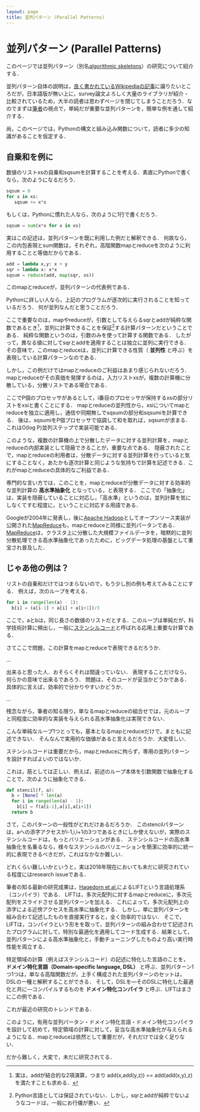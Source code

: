 ```yaml
---
layout: page
title: 並列パターン (Parallel Patterns)
---
```


# 並列パターン (Parallel Patterns)

このページでは並列パターン（別名[algorithmic
skeletons](https://en.wikipedia.org/wiki/Algorithmic_skeleton)）の研究について紹介する．

並列パターン自体の説明は，[良く書かれているWikipediaの記事](https://en.wikipedia.org/wiki/Algorithmic_skeleton)に譲りたいところだが，日本語版が無い上に，survey論文よろしく大量のライブラリが紹介・比較されているため，大半の読者は思わずページを閉じてしまうことだろう．なのでまずは[筆者](https://www.eidos.ic.i.u-tokyo.ac.jp/~sato/)の視点で，単純だが重要な並列パターンを，簡単な例を通して紹介する．

尚，このページでは，Pythonの構文と組み込み関数について，読者に多少の知識があることを仮定する．

## 自乗和を例に

数値のリストxsの自乗和sqsumを計算することを考える．素直にPythonで書くなら，次のようになるだろう．

```python
sqsum = 0
for x in xs:
   sqsum += x*x
```

もしくは，Pythonに慣れた人なら，次のように1行で書くだろう．

```python
sqsum = sum(x*x for x in xs)
```    

実はこの記述は，並列パターンを既に利用した例だと解釈できる．
何故なら，この内包表現とsum関数は，それぞれ，高階関数mapとreduceを次のように利用することと等価だからである．

```python
add = lambda x,y: x + y
sqr = lambda x: x*x
sqsum = reduce(add, map(sqr, xs))
```

このmapとreduceが，並列パターンの代表例である．

Pythonに詳しい人なら，上記のプログラムが逐次的に実行されることを知っているだろう． 何が並列なんだと思うことだろう．

ここで重要なのは，mapやreduceが，引数として与えらるsqrとaddが純粋な関数であるとき[^1]，並列に計算できることを保証[^2]する計算パターンだということである．
純粋な関数というのは，引数のみを使って計算する関数である． したがって，異なる値に対してsqrとaddを適用することは独立に並列に実行できる．
その意味で，このmapとreduceは，並列に計算できる性質（ **並列性** と呼ぶ）を表現している計算パターンなのである．

しかし，この例だけではmapとreduceのご利益はあまり感じられないだろう．
mapとreduceがその真価を発揮するのは，入力リストxsが，複数の計算機に分散している，分散リストである場合である．

ここでP個のプロセッサがあるとして，i番目のプロセッサが保持するxsの部分リストをxsiと書くことにする．
mapとreduceの並列性から，xsiについてmapとreduceを独立に適用し，通信や同期無しでsqsumの部分和sqsumiを計算できる．
後は，sqsumiをP個プロセッサで協調して和を取れば，sqsumが求まる． これはO(log P)並列ステップで実装可能である．

このような，複数の計算機の上で分散したデータに対する並列計算を，mapとreduceの内部実装として隠蔽できることが，重要な点である．
隠蔽されたことで，mapとreduceの利用者は，分散データに対する並列計算を行っていると気にすることなく，あたかも逐次計算と同じような気持ちで計算を記述できる．これがmapとreduceの具体的なご利益である．

専門的な言い方では，このことを，mapとreduceが分散データに対する効率的な並列計算の **高水準抽象化** となっている，と表現する．
ここでの「抽象化」は，実装を隠蔽していることに対応し，「高水準」というのは，並列計算を気にしなくてすむ程度に，ということに対応する用語である．

Googleが2004年に発表し，後に[Apache
Hadoop](https://hadoop.apache.org/)としてオープンソース実装が公開された[MapReduce](https://ja.wikipedia.org/wiki/MapReduce)も，mapとreduceと同様に並列パータンである．
[MapReduce](https://ja.wikipedia.org/wiki/MapReduce)は，クラスタ上に分散した大規模ファイルデータを，暗黙的に並列分散処理できる高水準抽象化であったために，ビッグデータ処理の基盤として重宝され普及した．

## じゃあ他の例は？

リストの自乗和だけではつまらないので，もう少し別の例も考えてみることにする． 例えば，次のループを考える．

```python
for i in range(len(a) - 1):
  b[i] = (a[i-1] + a[i] + a[i+1])/3 
```

ここで，aとbは，同じ長さの数値のリストだとする．このループは単純だが，科学技術計算に頻出し，一般に[ステンシルコード](https://en.wikipedia.org/wiki/Stencil_code)と呼ばれる応用上重要な計算である．

さてここで問題，この計算をmapとreduceで表現できるだろうか．

...

出来ると思った人．おそらくそれは間違っていない． 表現することだけなら，何らかの意味で出来るであろう． 問題は，そのコードが妥当かどうかである．
具体的に言えば，効率的で分かりやすいかどうか．

...

残念ながら，筆者の知る限り，単なるmapとreduceの組合せでは，元のループと同程度に効率的な実装を与えられる高水準抽象化は実現できない．

こんな単純なループ1つとっても，基本となるmapとreduceだけで，まともに記述できない． そんなんで実用的な価値があると言えるだろうか．大変怪しい．

ステンシルコードは重要だから，mapとreduceに拘らず，専用の並列パターンを設計すればよいのではないか．

これは，筋としては正しい．例えば，前述のループ本体を引数関数で抽象化することで，次のように抽象化できる．

```python
def stencil(f, a):
  b = [None] * len(a)
  for i in range(len(a) - 1):
    b[i] = f(a[i-1],a[i],a[i+1]) 
  return b
```

さて，このパターンの一般性がどれだけあるだろうか．
このstencilパターンは，aへの添字アクセスがi-1,i,i+1の3つであるときにしか使えないが，実際のステンシルコードは，もっとバリエーションがある．
ステンシルコードの高水準抽象化を名乗るなら，様々なステンシルのバリエーションを簡潔に効率的に統一的に表現できるべきだが，これはなかなか難しい．

どれくらい難しいかというと，実は2018年現在においても未だに研究されている程度にはresearch issueである．

筆者の知る最新の研究成果は，[Hagedorn et
al.](https://doi.org/10.1145/3168824)によるLIFTという言語処理系（コンパイラ）である．
LIFTは，多次元配列に対するmapとreduceに，多次元配列をスライドさせる並列パターンを加える．
これによって，多次元配列上の添字による近傍アクセスを高水準に抽象化する．
しかし，単に並列パターンを組み合わて記述したものを直接実行すると，全く効率的ではない．
そこで，LIFTは，コンパイラという形をを取って，並列パターンの組み合わせて記述されたプログラムに対して，特別な最適化を適用してコード生成する．結果として，並列パターンによる高水準抽象化と，手動チューニングしたものより高い実行時性能を両立する．

特定領域の計算（例えばステンシルコード）の記述に特化した言語のことを， **ドメイン特化言語（Domain-specific language,
DSL）** と呼ぶ．並列パターン1つ1つは，単なる高階関数だが，上手く構成された並列パターンのセットは，DSLの一種と解釈することができる．
そして，DSLを―そのDSLに特化した最適化と共に―コンパイルするものを **ドメイン特化コンパイラ** と呼ぶ．LIFTはまさにこの例である．

これが最近の研究のトレンドである．

このように，有用な並列パータン・ドメイン特化言語・ドメイン特化コンパイラを設計して初めて，特定領域の計算に対して，妥当な高水準抽象化が与えられるようになる．mapとreduceは依然として重要だが，それだけでは全く足りない．

だから難しく，大変で，未だに研究されてる．

[^1]: 実は，addが結合的な2項演算，つまり add(x,add(y,z)) == add(add(x,y),z) を満たすことも求める．
[^2]: Python言語としては保証されていない．しかし，sqrとaddが純粋でないようなコードは，一般にお行儀が悪い．
